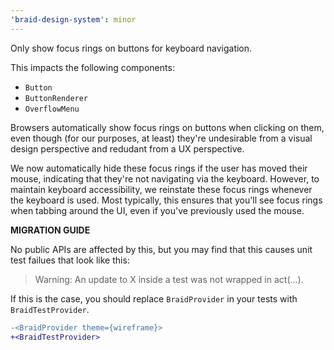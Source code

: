 ```yaml
---
'braid-design-system': minor
---
```


Only show focus rings on buttons for keyboard navigation.

This impacts the following components:

- `Button`
- `ButtonRenderer`
- `OverflowMenu`

Browsers automatically show focus rings on buttons when clicking on them, even though (for our purposes, at least) they're undesirable from a visual design perspective and redudant from a UX perspective.

We now automatically hide these focus rings if the user has moved their mouse, indicating that they're not navigating via the keyboard. However, to maintain keyboard accessibility, we reinstate these focus rings whenever the keyboard is used. Most typically, this ensures that you'll see focus rings when tabbing around the UI, even if you've previously used the mouse.

**MIGRATION GUIDE**

No public APIs are affected by this, but you may find that this causes unit test failues that look like this:

> Warning: An update to X inside a test was not wrapped in act(...).

If this is the case, you should replace `BraidProvider` in your tests with `BraidTestProvider`.

```diff
-<BraidProvider theme={wireframe}>
+<BraidTestProvider>
```
